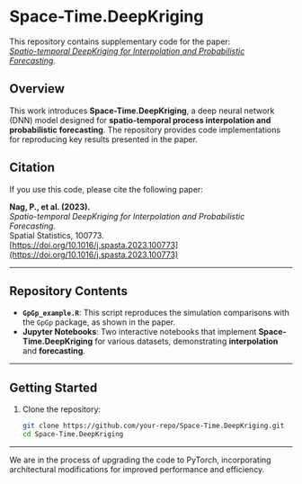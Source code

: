 # Space-Time.DeepKriging  

This repository contains supplementary code for the paper:  
[*Spatio-temporal DeepKriging for Interpolation and Probabilistic Forecasting*](https://doi.org/10.1016/j.spasta.2023.100773).  

## Overview  

This work introduces **Space-Time.DeepKriging**, a deep neural network (DNN) model designed for **spatio-temporal process interpolation and probabilistic forecasting**. The repository provides code implementations for reproducing key results presented in the paper.  

## Citation  

If you use this code, please cite the following paper:  

**Nag, P., et al. (2023).**  
*Spatio-temporal DeepKriging for Interpolation and Probabilistic Forecasting*.  
Spatial Statistics, 100773.  
[https://doi.org/10.1016/j.spasta.2023.100773](https://doi.org/10.1016/j.spasta.2023.100773)  

---

## Repository Contents  

- **`GpGp_example.R`**: This script reproduces the simulation comparisons with the `GpGp` package, as shown in the paper.  
- **Jupyter Notebooks**: Two interactive notebooks that implement **Space-Time.DeepKriging** for various datasets, demonstrating **interpolation** and **forecasting**.  

---

## Getting Started  

1. Clone the repository:  
   ```bash
   git clone https://github.com/your-repo/Space-Time.DeepKriging.git
   cd Space-Time.DeepKriging
---

We are in the process of upgrading the code to PyTorch, incorporating architectural modifications for improved performance and efficiency.
